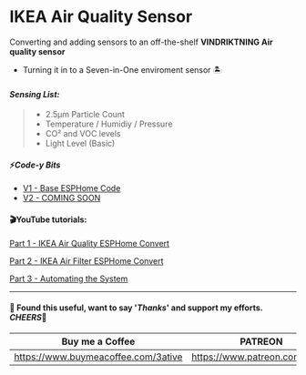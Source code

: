 # IKEA Air Quality Sensor
Converting and adding sensors to an off-the-shelf **VINDRIKTNING Air quality sensor**

- Turning it in to a Seven-in-One enviroment sensor 🏝

#### _Sensing List:_

> - 2.5μm Particle Count
> - Temperature / Humidiy / Pressure
> - CO² and VOC levels
> - Light Level (Basic)


#### ⚡*Code-y Bits*
- [V1 - Base ESPHome Code](https://github.com/3ative/IKEA-Air-Quality-Sensor/blob/main/ikea_aq_v1.yaml)
- [V2 - COMING SOON](https://github.com/3ative/IKEA-Air-Quality-Sensor/blob/main/ikea_aq_v2.yaml)


#### 🎬YouTube tutorials:
[Part 1 - IKEA Air Quality ESPHome Convert](https://youtu.be/YmqtMTO5NVc)

[Part 2 - IKEA Air Filter ESPHome Convert](https://youtu.be/WB4xxhgggHQ)

[Part 3 - Automating the System](https://youtu.be/AnHLN7i5Fx4)


___

#### 💖 Found this useful, want to say '*Thanks*' and support my efforts. *CHEERS*🍺
| Buy me a Coffee | PATREON |
|-----------------|---------|
| https://www.buymeacoffee.com/3ative | https://www.patreon.com/3ative |
